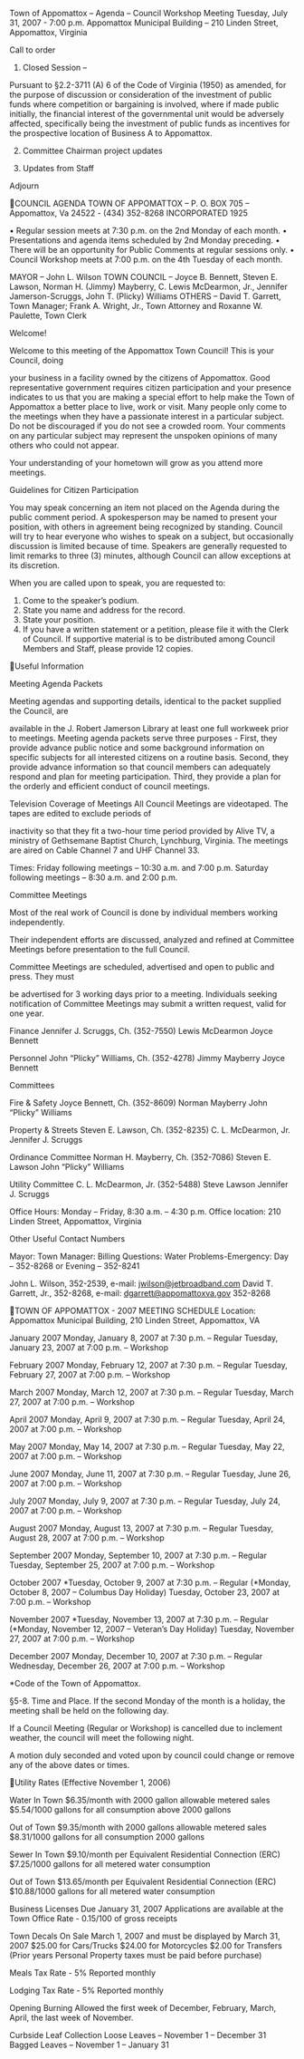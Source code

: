 Town of Appomattox – Agenda – Council Workshop Meeting
Tuesday, July 31, 2007  - 7:00 p.m.
Appomattox Municipal Building – 210 Linden Street, Appomattox, Virginia

Call to order

1.  Closed Session –

Pursuant to §2.2-3711 (A) 6 of the Code of Virginia (1950) as amended, for the purpose
of discussion or consideration of the investment of public funds where competition or
bargaining is involved, where if made public initially, the financial interest of the
governmental unit would be adversely affected, specifically being the investment of
public funds as incentives for the prospective location of Business A to Appomattox.

2.  Committee Chairman project updates

3.  Updates from Staff

Adjourn

COUNCIL AGENDA
TOWN OF APPOMATTOX – P. O. BOX 705 – Appomattox, Va  24522 - (434) 352-8268
INCORPORATED 1925

•  Regular session meets at 7:30 p.m. on the 2nd Monday of each month.
•  Presentations and agenda items scheduled by 2nd Monday preceding.
•  There will be an opportunity for Public Comments at regular sessions only.
•  Council Workshop meets at 7:00 p.m. on the 4th Tuesday of each month.

MAYOR – John L. Wilson
TOWN COUNCIL – Joyce B. Bennett, Steven E. Lawson, Norman H. (Jimmy) Mayberry, C.
Lewis McDearmon, Jr., Jennifer Jamerson-Scruggs, John T. (Plicky) Williams
OTHERS – David T. Garrett, Town Manager; Frank A. Wright, Jr., Town Attorney and
Roxanne W. Paulette, Town Clerk

Welcome!

Welcome to this meeting of the Appomattox Town Council!  This is your Council, doing

your business in a facility owned by the citizens of Appomattox.  Good representative
government requires citizen participation and your presence indicates to us that you are making a
special effort to help make the Town of Appomattox a better place to live, work or visit.
Many people only come to the meetings when they have a passionate interest in a
particular subject.  Do not be discouraged if you do not see a crowded room.  Your comments on
any particular subject may represent the unspoken opinions of many others who could not
appear.

Your understanding of your hometown will grow as you attend more meetings.

Guidelines for Citizen Participation

You may speak concerning an item not placed on the Agenda during the public comment period.
A spokesperson may be named to present your position, with others in agreement being
recognized by standing.  Council will try to hear everyone who wishes to speak on a subject, but
occasionally discussion is limited because of time.  Speakers are generally requested to limit
remarks to three (3) minutes, although Council can allow exceptions at its discretion.

When you are called upon to speak, you are requested to:

1.  Come to the speaker’s podium.
2.  State you name and address for the record.
3.  State your position.
4.  If you have a written statement or a petition, please file it with the Clerk of Council.  If
supportive material is to be distributed among Council Members and Staff, please
provide 12 copies.

Useful Information

Meeting Agenda Packets

Meeting agendas and supporting details, identical to the packet supplied the Council, are

available in the J. Robert Jamerson Library at least one full workweek prior to meetings.
Meeting agenda packets serve three purposes - First, they provide advance public notice and
some background information on specific subjects for all interested citizens on a routine basis.
Second, they provide advance information so that council members can adequately respond and
plan for meeting participation.  Third, they provide a plan for the orderly and efficient conduct of
council meetings.

Television Coverage of Meetings
All Council Meetings are videotaped.  The tapes are edited to exclude periods of

inactivity so that they fit a two-hour time period provided by Alive TV, a ministry of
Gethsemane Baptist Church, Lynchburg, Virginia.  The meetings are aired on Cable Channel 7
and UHF Channel 33.

Times: Friday following meetings – 10:30 a.m. and 7:00 p.m.
Saturday following meetings – 8:30 a.m. and 2:00 p.m.

Committee Meetings

Most of the real work of Council is done by individual members working independently.

Their independent efforts are discussed, analyzed and refined at Committee Meetings before
presentation to the full Council.

Committee Meetings are scheduled, advertised and open to public and press.  They must

be advertised for 3 working days prior to a meeting.  Individuals seeking notification of
Committee Meetings may submit a written request, valid for one year.

Finance
Jennifer J. Scruggs, Ch.
(352-7550)
Lewis McDearmon
Joyce Bennett

Personnel
John “Plicky” Williams, Ch.
(352-4278)
Jimmy Mayberry
Joyce Bennett

Committees

Fire & Safety
Joyce Bennett, Ch.
(352-8609)
Norman Mayberry
John “Plicky” Williams

Property & Streets
Steven E. Lawson, Ch.
(352-8235)
C. L. McDearmon, Jr.
Jennifer J. Scruggs

Ordinance Committee
Norman H. Mayberry, Ch.
(352-7086)
Steven E. Lawson
John “Plicky” Williams

Utility Committee
C. L. McDearmon, Jr.
(352-5488)
Steve Lawson
Jennifer J. Scruggs

Office Hours:  Monday – Friday, 8:30 a.m. – 4:30 p.m.
Office location:  210 Linden Street, Appomattox, Virginia

Other Useful Contact Numbers

Mayor:
Town Manager:
Billing Questions:
Water Problems-Emergency:  Day – 352-8268 or Evening – 352-8241

John L. Wilson, 352-2539, e-mail: jwilson@jetbroadband.com
David T. Garrett, Jr., 352-8268, e-mail: dgarrett@appomattoxva.gov
352-8268

TOWN OF APPOMATTOX - 2007 MEETING SCHEDULE
Location:  Appomattox Municipal Building, 210 Linden Street, Appomattox, VA

January 2007
Monday, January 8, 2007 at 7:30 p.m. – Regular
Tuesday, January 23, 2007 at 7:00 p.m. – Workshop

February 2007
Monday, February 12, 2007 at 7:30 p.m. – Regular
Tuesday, February 27, 2007 at 7:00 p.m. – Workshop

March 2007
Monday, March 12, 2007 at 7:30 p.m. – Regular
Tuesday, March 27, 2007 at 7:00 p.m. – Workshop

April 2007
Monday, April 9, 2007 at 7:30 p.m. – Regular
Tuesday, April 24, 2007 at 7:00 p.m. – Workshop

May 2007
Monday, May 14, 2007 at 7:30 p.m. – Regular
Tuesday, May 22, 2007 at 7:00 p.m. – Workshop

June 2007
Monday, June 11, 2007 at 7:30 p.m. – Regular
Tuesday, June 26, 2007 at 7:00 p.m. – Workshop

July 2007
Monday, July 9, 2007 at 7:30 p.m. – Regular
Tuesday, July 24, 2007 at 7:00 p.m. – Workshop

August 2007
Monday, August 13, 2007 at 7:30 p.m. – Regular
Tuesday, August 28, 2007 at 7:00 p.m. – Workshop

September 2007
Monday, September 10, 2007 at 7:30 p.m. – Regular
Tuesday, September 25, 2007 at 7:00 p.m. – Workshop

October 2007
*Tuesday, October 9, 2007 at 7:30 p.m. – Regular (*Monday, October 8, 2007 – Columbus Day Holiday)
Tuesday, October 23, 2007 at 7:00 p.m. – Workshop

November 2007
*Tuesday, November 13, 2007 at 7:30 p.m. – Regular (*Monday, November 12, 2007 – Veteran’s Day Holiday)
Tuesday, November 27, 2007 at 7:00 p.m. – Workshop

December 2007
Monday, December 10, 2007 at 7:30 p.m. – Regular
Wednesday, December 26, 2007 at 7:00 p.m. – Workshop

*Code of the Town of Appomattox.

§5-8.  Time and Place.
If the second Monday of the month is a holiday, the meeting shall be held on the following day.

If a Council Meeting (Regular or Workshop) is cancelled due to inclement weather, the council will meet the
following night.

A motion duly seconded and voted upon by council could change or remove any of the above dates or times.

Utility Rates
(Effective November 1, 2006)

Water
In Town
$6.35/month with 2000 gallon allowable metered sales
$5.54/1000 gallons for all consumption above 2000 gallons

Out of Town
$9.35/month with 2000 gallons allowable metered sales
$8.31/1000 gallons for all consumption 2000 gallons

Sewer
In Town
$9.10/month per Equivalent Residential Connection (ERC)
$7.25/1000 gallons for all metered water consumption

Out of Town
$13.65/month per Equivalent Residential Connection (ERC)
$10.88/1000 gallons for all metered water consumption

Business Licenses
Due January 31, 2007
Applications are available at the Town Office
Rate - $0.15/$100 of gross receipts

Town Decals
On Sale March 1, 2007 and must be displayed by March 31, 2007
$25.00 for Cars/Trucks
$24.00 for Motorcycles
$2.00 for Transfers
(Prior years Personal Property taxes must be paid before purchase)

Meals Tax
Rate - 5%
Reported monthly

Lodging Tax
Rate - 5%
Reported monthly

Opening Burning
Allowed the first week of December, February, March, April, the last week of November.

Curbside Leaf Collection
Loose Leaves – November 1 – December 31
Bagged Leaves – November 1 – January 31

